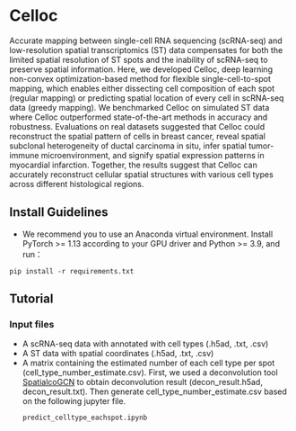 # Celloc
Accurate mapping between single-cell RNA sequencing (scRNA-seq) and low-resolution spatial transcriptomics (ST) data compensates for both the limited spatial resolution of ST spots and the inability of scRNA-seq to preserve spatial information. Here, we developed Celloc, deep learning non-convex optimization-based method for flexible single-cell-to-spot mapping, which enables either dissecting cell composition of each spot (regular mapping) or predicting spatial location of every cell in scRNA-seq data (greedy mapping). We benchmarked Celloc on simulated ST data where Celloc outperformed state-of-the-art methods in accuracy and robustness. Evaluations on real datasets suggested that Celloc could reconstruct the spatial pattern of cells in breast cancer, reveal spatial subclonal heterogeneity of ductal carcinoma in situ, infer spatial tumor-immune microenvironment, and signify spatial expression patterns in myocardial infarction. Together, the results suggest that Celloc can accurately reconstruct cellular spatial structures with various cell types across different histological regions.
## Install Guidelines
* We recommend you to use an Anaconda virtual environment. Install PyTorch >= 1.13 according to your GPU driver and Python >= 3.9, and run：

```
pip install -r requirements.txt
```
## Tutorial
### Input files
* A scRNA-seq data with annotated with cell types (.h5ad, .txt, .csv)
* A ST data with spatial coordinates (.h5ad, .txt, .csv)
* A matrix containing the estimated number of each cell type per spot (cell_type_number_estimate.csv). First, we used a deconvolution tool [SpatialcoGCN](https://github.com/wwYinYin/SpatialcoGCN) to obtain deconvolution result (decon_result.h5ad, decon_result.txt). Then generate cell_type_number_estimate.csv based on the following jupyter file.
  ```
  predict_celltype_eachspot.ipynb
  ```
